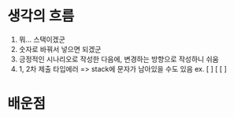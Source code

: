 # 생각의 흐름
1. 뭐... 스택이겠군
2. 숫자로 바꿔서 넣으면 되겠군
3. 긍정적인 시나리오로 작성한 다음에, 변경하는 방향으로 작성하니 쉬움
4. 1, 2차 제출 타입에러 => stack에 문자가 남아있을 수도 있음 ex. \[ ] [ [ ] 

# 배운점
